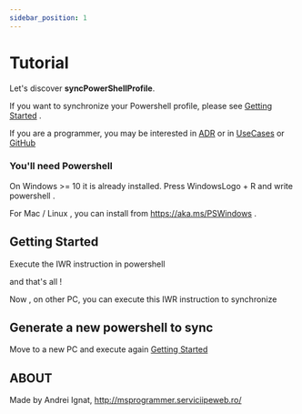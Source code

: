```yaml
---
sidebar_position: 1
---
```


# Tutorial

Let's discover **syncPowerShellProfile**.

If you want to synchronize your Powershell profile, please see  [Getting Started](#getting-started) .

If you are a programmer, you may be interested in [ADR](/docs/category/adr) or in [UseCases](docs/category/usecase)  or [GitHub](https://github.com/ignatandrei/syncPowershellProfile)

### You'll need Powershell 

On Windows >= 10 it is already installed. Press WindowsLogo + R and write powershell .

For Mac / Linux , you can install from https://aka.ms/PSWindows .

## Getting Started

Execute the IWR instruction in powershell 

and that's all !

Now , on other PC, you can execute this IWR instruction to synchronize


## Generate a new powershell to sync

Move to a new PC and execute again [Getting Started](#getting-started)
## ABOUT

Made by Andrei Ignat, http://msprogrammer.serviciipeweb.ro/

